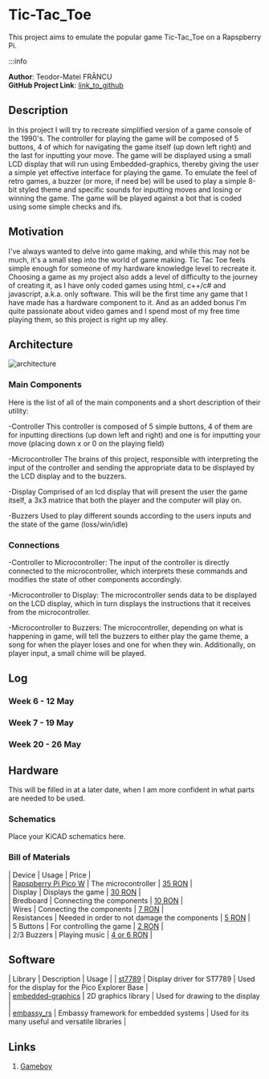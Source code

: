 # Tic-Tac_Toe
This project aims to emulate the popular game Tic-Tac_Toe on a Rapspberry Pi.


:::info

**Author**: Teodor-Matei FRÂNCU \
**GitHub Project Link**: [link_to_github](https://github.com/UPB-FILS-MA/project-Angery-Stoman)



## Description


In this project I will try to recreate simplified version of a game console of the 1990's. The controller for playing the game will be composed of 5 buttons, 4 of which for navigating the game itself (up down left right) and the last for inputting your move. The game will be displayed using a small LCD display that will run using Embedded-graphics, thereby giving the user a simple yet effective interface for playing the game. To emulate the feel of retro games, a buzzer (or more, if need be) will be used to play a simple 8-bit styled theme and specific sounds for inputting moves and losing or winning the game.
The game will be played against a bot that is coded using some simple checks and ifs.


## Motivation

I've always wanted to delve into game making, and while this may not be much, it's a small step into the world of game making. Tic Tac Toe feels simple enough for someone of my hardware knowledge level to recreate it. Choosing a game as my project also adds a level of difficulty to the journey of creating it, as I have only coded games using html, c++/c# and javascript, a.k.a. only software. This will be the first time any game that I have made has a hardware component to it.
And as an added bonus I'm quite passionate about video games and I spend most of my free time playing them, so this project is right up my alley.

## Architecture 

![architecture](<img width="870" alt="architecture" src="https://github.com/UPB-FILS-MA/upb-fils-ma.github.io/assets/163386844/781248c2-bc65-4d6b-a6b0-360f5891a9d4">)

### Main Components

Here is the list of all of the main components and a short description of their utility:

-Controller
This controller is composed of 5 simple buttons, 4 of them are for inputting directions (up down left and right) and one is for imputting your move (placing down x or 0 on the playing field)

-Microcontroller
The brains of this project, responsible with interpreting the input of the controller and sending the appropriate data to be displayed by the LCD display and to the buzzers.

-Display
Comprised of an lcd display that will present the user the game itself, a 3x3 matrice that both the player and the computer will play on.

-Buzzers
Used to play different sounds according to the users inputs and the state of the game (loss/win/idle)

### Connections

-Controller to Microcontroller:
The input of the controller is directly connected to the microcontroller, which interprets these commands and modifies the state of other components accordingly.

-Microcontroller to Display:
The microcontroller sends data to be displayed on the LCD display, which in turn displays the instructions that it receives from the microcontroller.

-Microcontroller to Buzzers:
The microcontroller, depending on what is happening in game, will tell the buzzers to either play the game theme, a song for when the player loses and one for when they win. Additionally, on player input, a small chime will be played.


## Log

<!-- write every week your progress here -->

### Week 6 - 12 May

### Week 7 - 19 May

### Week 20 - 26 May

## Hardware

This will be filled in at a later date, when I am more confident in what parts are needed to be used.

### Schematics

Place your KiCAD schematics here.

### Bill of Materials

<!-- Fill out this table with all the hardware components that you might need.

The format is 
```
| [Device](link://to/device) | This is used ... | [price](link://to/store) |

```

-->

| Device | Usage | Price | \
| [Rapspberry Pi Pico W](https://www.raspberrypi.com/documentation/microcontrollers/raspberry-pi-pico.html) | The microcontroller | [35 RON](https://www.optimusdigital.ro/en/raspberry-pi-boards/12394-raspberry-pi-pico-w.html) | \
| Display | Displays the game | [30 RON](https://www.optimusdigital.ro/ro/optoelectronice-lcd-uri/12392-modul-lcd-de-18-cu-spi-i-controller-st7735-128x160-px.html?gad_source=1&gclid=Cj0KCQjwudexBhDKARIsAI-GWYW_FcUUf-veHQYVdumHZVaVkLbAsaFEqVJjGCpSuVWwelo4iq26zUQaAlL_EALw_wcB) | \
| Bredboard | Connecting the components | [10 RON](https://www.optimusdigital.ro/ro/prototipare-breadboard-uri/8-breadboard-830-points.html) | \
| Wires | Connecting the components | [7 RON](https://www.optimusdigital.ro/ro/fire-fire-mufate/888-set-fire-tata-tata-40p-20-cm.html?search_query=fire&results=437) | \
| Resistances | Needed in order to not damage the components | [5 RON](https://www.optimusdigital.ro/ro/componente-electronice-rezistoare/858-rezistor-025w-18k.html?search_query=rezistor&results=120) | \
| 5 Buttons | For controlling the game | [2 RON](https://www.optimusdigital.ro/ro/butoane-i-comutatoare/1119-buton-6x6x6.html) | \
| 2/3 Buzzers | Playing music | [4 or 6 RON](https://www.optimusdigital.ro/ro/audio-buzzere/12247-buzzer-pasiv-de-33v-sau-3v.html?search_query=buzzer&results=62) | 

## Software

| Library | Description | Usage |
| [st7789](https://github.com/almindor/st7789) | Display driver for ST7789 | Used for the display for the Pico Explorer Base | \
| [embedded-graphics](https://github.com/embedded-graphics/embedded-graphics) | 2D graphics library | Used for drawing to the display | \
| [embassy_rs](https://github.com/embassy-rs/embassy) | Embassy framework for embedded systems | Used for its many useful and versatile libraries | 

## Links

1. [Gameboy](https://en.wikipedia.org/wiki/Game_Boy)


